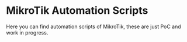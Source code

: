 # MikroTik Automation Scripts 

Here you can find automation scripts of MikroTik, these are just PoC and work in progress. 
